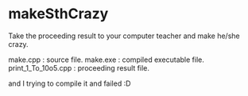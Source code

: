 # makeSthCrazy
Take the proceeding result to your computer teacher and make he/she crazy.

make.cpp              : source file.
make.exe              : compiled executable file.
print_1_To_10o5.cpp   : proceeding result file.

and I trying to compile it and failed :D
